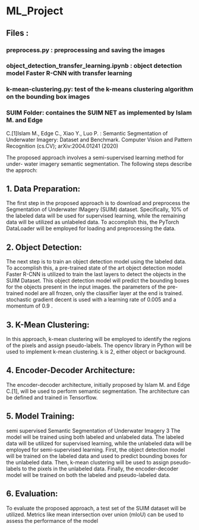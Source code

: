 # ML_Project

## Files : 

### preprocess.py : preprocessing and saving the images
### object_detection_transfer_learning.ipynb : object detection model Faster R-CNN with transfer learning
### k-mean-clustering.py: test of the k-means clustering algorithm on the bounding box images
### SUIM Folder: containes the SUIM NET as implemented by Islam M. and Edge
C.[1]Islam M., Edge C., Xiao Y., Luo P. : Semantic Segmentation of Underwater Imagery: Dataset and Benchmark. Computer Vision and Pattern Recognition (cs.CV); arXiv:2004.01241 (2020)



The proposed approach involves a semi-supervised learning method for under-
water imagery semantic segmentation. The following steps describe the approch:

## 1. Data Preparation:

The first step in the proposed approach is to download and preprocess the
Segmentation of Underwater IMagery (SUIM) dataset. Specifically, 10% of
the labeled data will be used for supervised learning, while the remaining
data will be utilized as unlabeled data. To accomplish this, the PyTorch
DataLoader will be employed for loading and preprocessing the data.

## 2. Object Detection:
The next step is to train an object detection model using the labeled data.
To accomplish this, a pre-trained state of the art object detection model
Faster R-CNN is utilized to train the last layers to detect the objects in the
SUIM Dataset. This object detection model will predict the bounding boxes
for the objects present in the input images. the parameters of the pre-trained
nodel are all frozen, only the classifier layer at the end is trained. stochastic
gradient decent is used with a learning rate of 0.005 and a momentum of 0.9
.
## 3. K-Mean Clustering:
In this approach, k-mean clustering will be employed to identify the regions
of the pixels and assign pseudo-labels. The opencv library in Python will be
used to implement k-mean clustering. k is 2, either object or background.

## 4. Encoder-Decoder Architecture:
The encoder-decoder architecture, initially proposed by Islam M. and Edge
C.[1], will be used to perform semantic segmentation. The architecture can
be defined and trained in Tensorflow.

## 5. Model Training:
semi supervised Semantic Segmentation of Underwater Imagery 3
The model will be trained using both labeled and unlabeled data. The labeled
data will be utilized for supervised learning, while the unlabeled data will be
employed for semi-supervised learning. First, the object detection model will
be trained on the labeled data and used to predict bounding boxes for the
unlabeled data. Then, k-mean clustering will be used to assign pseudo-labels
to the pixels in the unlabeled data. Finally, the encoder-decoder model will
be trained on both the labeled and pseudo-labeled data.
## 6. Evaluation:
To evaluate the proposed approach, a test set of the SUIM dataset will be
utilized. Metrics like mean intersection over union (mIoU) can be used to
assess the performance of the model





